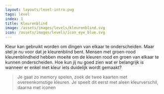 ```yaml
---
layout: layouts/level-intro.pug
tags: level
index: 1
title: Kleurenblind
image: /assets/images/levels/kleurenblind.svg
icon: /assets/images/levels/icon_eye_blue.svg
---
```


Kleur kan gebruikt worden om dingen van elkaar te onderscheiden. Maar stel je nu voor dat je kleurenblind bent. Mensen met groen-rood kleurenblindheid hebben moeite om de kleuren rood en groen van elkaar te kunnen onderscheiden. Hoe kun jij nu goed zien wat er belangrijk is wanneer er enkel met kleur iets duidelijk wordt gemaakt?


> Je gaat zo memory spelen, zoek de twee kaarten met overeenkomstige kleuren. Je speelt dit eerst met aleen kleurverschil, daarna met iconen